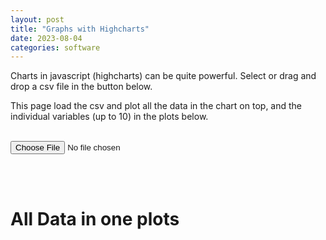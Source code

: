 ```yaml
---
layout: post
title: "Graphs with Highcharts"
date: 2023-08-04
categories: software
---
```


Charts in javascript (highcharts) can be quite powerful. Select or drag and drop a csv file  in the button below. 

This page load the csv and plot all the data in the chart on top, and the individual variables (up to 10) in the plots below.

<br/>

<script src="http://ajax.googleapis.com/ajax/libs/jquery/1.8.2/jquery.min.js"></script>
<script src="/home/assets/hchart.js"></script>

<div>
    <input type="file" accept=".csv" onchange="readCSVFile()" value="test.csv" onload="readCSVFile()"/>
    <p class="content"></p>
</div>

<br/><br/>


<h1> All Data in one plots</h1>
<div id="container" style="min-width: 310px; height: 600px; margin: 0 auto"> </div><br/>
<h1 id="individual"> </h1>
<div id="container1" style="min-width: 310px; height: 400px; margin: 0 auto"> </div><br/>
<div id="container2" style="min-width: 310px; height: 400px; margin: 0 auto"> </div><br/>
<div id="container3" style="min-width: 310px; height: 400px; margin: 0 auto"> </div><br/>
<div id="container4" style="min-width: 310px; height: 400px; margin: 0 auto"> </div><br/>
<div id="container5" style="min-width: 310px; height: 400px; margin: 0 auto"> </div><br/>
<div id="container6" style="min-width: 310px; height: 400px; margin: 0 auto"> </div><br/>
<div id="container7" style="min-width: 310px; height: 400px; margin: 0 auto"> </div><br/>
<div id="container8" style="min-width: 310px; height: 400px; margin: 0 auto"> </div><br/>
<div id="container9" style="min-width: 310px; height: 400px; margin: 0 auto"> </div><br/>
<div id="container10" style="min-width: 310px; height: 400px; margin: 0 auto"> </div><br/>

<script type="text/javascript">

function readCSVFile() {

	const content = document.querySelector(".content");
	const [file] = document.querySelector("input[type=file]").files;
	const reader = new FileReader();

	// fill id = "individual" with the titles of the plots
	document.getElementById("individual").innerHTML = "Individual plots " ;

	for ( var i = 1; i < 11; i++) {
		container = "#container" + i;
		// hide container
		$(container).hide();
	}

	reader.addEventListener(
		"load",
		() => {
			// reader.result is not null here
			numbers_of_plots = countPlots(reader.result);
			titles = plot_titles(reader.result);
			xdata = plot_data_for_column(0, reader.result);

			update(titles, reader.result);

			// run addDataToChart for each plot
			for (var i = 0; i < numbers_of_plots; i++) {
				//alert(titles[i]);
				ydata = plot_data_for_column(i+1, reader.result);
				//alert(ydata);
				addDataToChart( i+1, titles[i], xdata, ydata);
			}
		},
		false,
	);

	if (file) {
		reader.readAsText(file);
	}

}


function countPlots(data) {
	if (data == null) {
		return "No data";
	}
	var lines = data.split('\n');
	var columns = lines[0].split(',');
	return columns.length - 1;
}

function plot_titles(data) {
	if (data == null) {
		return "No data";
	}
	var lines = data.split('\n');
	var columns = lines[0].split(',').slice(1);
	//alert(columns);
	return columns;
}

function plot_data_for_column(column, data) {
	if (data == null) {
		return "No data";
	}
	// return the column data
	
	var lines = data.split('\n');
	var column_data = [];
	for (var i = 0; i < lines.length; i++) {
		var line = lines[i].split(',');
		column_data.push(line[column]);
	}
	return column_data.slice(1);
}

function addDataToChart(cid, title, xdata, ydata) {


	
	container = "#container" + cid;
 	
	// remove all series first
	$(container).show();

    $(container).highcharts ({

        title: {
                text: title,
                x: -20 // center
            },

            xAxis: {
                categories: xdata
            },

            yAxis: {
                title: {
                    text: ''
                },
                plotLines: [{
                    value: 0,
                    width: 1,
                    color: '#808080'
                }]
            },

            series: [ {
                name: title,
                data: ydata.map(Number)
            }]

        });

}


function update(title, data) {

 	var seriesLength = chart.series.length;
	for(var i = seriesLength - 1; i > -1; i--) { 
		chart.series[i].remove();
	}

	chart.setTitle({text: 'All Data in one plots'});
	chart.setSubtitle({text: ''});

	numbers_of_plots = countPlots(data);

	for (var p = 0; p < numbers_of_plots; p++) {

		column_data = plot_data_for_column(p+1, data);

		// Create a new series row
		var row = [];
		for (i = 1; i <column_data.length; i++) {
			row.push(parseFloat(column_data[i]));
		}

		// Append new series to the chart
		chart.addSeries({ name:title[p], data:row });
	}
}

var chart = null;

chart = Highcharts.chart('container', {
    title: {
        text: 'Monthly Average Temperature',
        x: -20 //center
    },
    subtitle: {
        text: 'Source: WorldClimate.com',
        x: -20
    },
    xAxis: {
        categories: ['Jan', 'Feb', 'Mar', 'Apr', 'May', 'Jun',
            'Jul', 'Aug', 'Sep', 'Oct', 'Nov', 'Dec']
    },
    yAxis: {
        title: {
            text: 'Temperature (°C)'
        },
        plotLines: [{
            value: 0,
            width: 1,
            color: '#808080'
        }]
    },
    tooltip: {
        valueSuffix: '°C'
    },
    legend: {
        layout: 'vertical',
        align: 'right',
        verticalAlign: 'middle',
        borderWidth: 0
    },
    series: [{
        name: 'Tokyo',
        data: [7.0, 6.9, 9.5, 14.5, 18.2, 21.5, 25.2, 26.5, 23.3, 18.3, 13.9, 9.6]
    }, {
        name: 'New York',
        data: [-0.2, 0.8, 5.7, 11.3, 17.0, 22.0, 24.8, 24.1, 20.1, 14.1, 8.6, 2.5]
    }, {
        name: 'Berlin',
        data: [-0.9, 0.6, 3.5, 8.4, 13.5, 17.0, 18.6, 17.9, 14.3, 9.0, 3.9, 1.0]
    }, {
        name: 'London',
        data: [3.9, 4.2, 5.7, 8.5, 11.9, 15.2, 17.0, 16.6, 14.2, 10.3, 6.6, 4.8]
    }]
});

</script>
